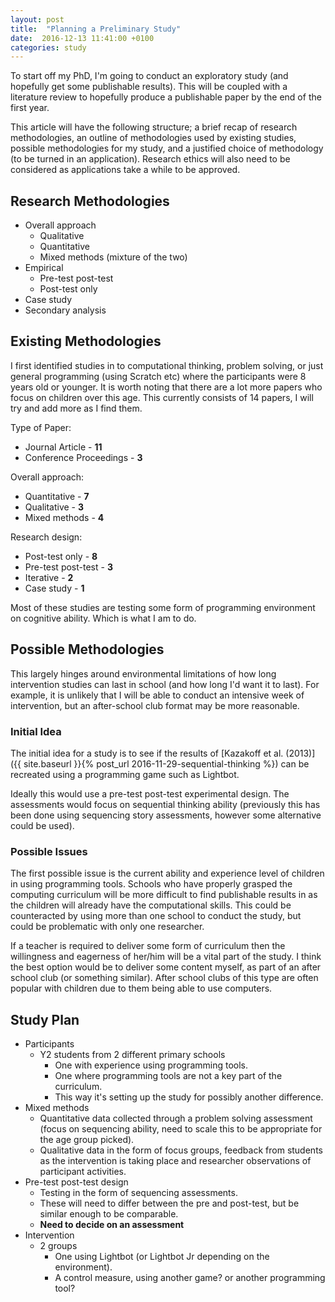 ```yaml
---
layout: post
title:  "Planning a Preliminary Study"
date:  2016-12-13 11:41:00 +0100
categories: study
---
```


To start off my PhD, I'm going to conduct an exploratory study (and hopefully get some publishable results). This will be coupled with a literature review to hopefully produce a publishable paper by the end of the first year.

This article will have the following structure; a brief recap of research methodologies, an outline of methodologies used by existing studies, possible methodologies for my study, and a justified choice of methodology (to be turned in an application). Research ethics will also need to be considered as applications take a while to be approved.

## Research Methodologies
- Overall approach
	- Qualitative
	- Quantitative
	- Mixed methods (mixture of the two)
- Empirical
	- Pre-test post-test
	- Post-test only
- Case study
- Secondary analysis

## Existing Methodologies

I first identified studies in to computational thinking, problem solving, or just general programming (using Scratch etc) where the participants were 8 years old or younger. It is worth noting that there are a lot more papers who focus on children over this age. This currently consists of 14 papers, I will try and add more as I find them.

Type of Paper:

- Journal Article - **11**
- Conference Proceedings - **3**

Overall approach:

- Quantitative - **7**
- Qualitative - **3**
- Mixed methods - **4**

Research design:

- Post-test only - **8**
- Pre-test post-test - **3**
- Iterative - **2**
- Case study - **1**

Most of these studies are testing some form of programming environment on cognitive ability. Which is what I am to do.

## Possible Methodologies

This largely hinges around environmental limitations of how long intervention studies can last in school (and how long I'd want it to last). For example, it is unlikely that I will be able to conduct an intensive week of intervention, but an after-school club format may be more reasonable.

### Initial Idea

The initial idea for a study is to see if the results of [Kazakoff et al. (2013)]({{ site.baseurl }}{% post_url 2016-11-29-sequential-thinking %}) can be recreated using a programming game such as Lightbot.

Ideally this would use a pre-test post-test experimental design.  The assessments would focus on sequential thinking ability (previously this has been done using sequencing story assessments, however some alternative could be used).

### Possible Issues

The first possible issue is the current ability and experience level of children in using programming tools. Schools who have properly grasped the computing curriculum will be more difficult to find publishable results in as the children will already have the computational skills. This could be counteracted by using more than one school to conduct the study, but could be problematic with only one researcher.

If a teacher is required to deliver some form of curriculum then the willingness and eagerness of her/him will be a vital part of the study. I think the best option would be to deliver some content myself, as part of an after school club (or something similar). After school clubs of this type are often popular with children due to them being able to use computers.

## Study Plan

- Participants
	- Y2 students from 2 different primary schools
		- One with experience using programming tools.
		- One where programming tools are not a key part of the curriculum.
		- This way it's setting up the study for possibly another difference.
- Mixed methods
	- Quantitative data collected through a problem solving assessment (focus on sequencing ability, need to scale this to be appropriate for the age group picked).
	- Qualitative data in the form of focus groups, feedback from students as the intervention is taking place and researcher observations of participant activities.
- Pre-test post-test design
	- Testing in the form of sequencing assessments.
	- These will need to differ between the pre and post-test, but be similar enough to be comparable.
	- **Need to decide on an assessment**
- Intervention
	- 2 groups
		- One using Lightbot (or Lightbot Jr depending on the environment).
		- A control measure, using another game? or another programming tool?
